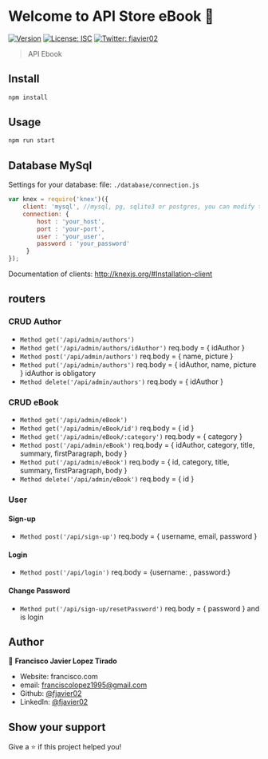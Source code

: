 # Welcome to API Store eBook 👋
[![Version](https://img.shields.io/npm/v/app.js.svg)](https://www.npmjs.com/package/app.js)
[![License: ISC](https://img.shields.io/badge/License-ISC-yellow.svg)](#)
[![Twitter: fjavier02](https://img.shields.io/twitter/follow/fjavier02.svg?style=social)](https://twitter.com/fjavier02)

> API Ebook

## Install

```sh
npm install
```

## Usage

```sh
npm run start
```
## Database MySql
Settings for your database:
file: `./database/connection.js` 

```js
var knex = require('knex')({
    client: 'mysql', //mysql, pg, sqlite3 or postgres, you can modify the client of your choice 
    connection: {
        host : 'your_host',
        port : 'your-port',
        user : 'your_user',
        password : 'your_password'
     }
});
```

Documentation of clients: http://knexjs.org/#Installation-client

## routers

### CRUD Author
- ``Method get('/api/admin/authors')``
- ``Method get('/api/admin/authors/idAuthor')``  req.body =  { idAuthor }
- ``Method post('/api/admin/authors')`` req.body = { name, picture }
- ``Method put('/api/admin/authors')`` req.body = { idAuthor, name, picture } idAuthor is obligatory
- ``Method delete('/api/admin/authors')`` req.body = { idAuthor }
    
### CRUD eBook
- ``Method get('/api/admin/eBook')`` 
- ``Method get('/api/admin/eBook/id')`` req.body =  { id }
- ``Method get('/api/admin/eBook/:category')`` req.body = { category }
- ``Method post('/api/admin/eBook')`` req.body = { idAuthor, category, title, summary, firstParagraph, body }
- ``Method put('/api/admin/eBook')`` req.body = { id, category, title, summary, firstParagraph, body }
- ``Method delete('/api/admin/eBook')`` req.body = { id }

### User

#### Sign-up
- ``Method post('/api/sign-up')`` req.body = { username, email, password }

#### Login
- ``Method post('/api/login')``  req.body = {username: , password:}

#### Change Password
- ``Method put('/api/sign-up/resetPassword')`` req.body = { password } and is login




## Author

👤 **Francisco Javier Lopez Tirado**

* Website: francisco.com
* email: [franciscolopez1995@gmail.com](franciscolopez1995@gmail.com)
* Github: [@fjavier02](https://github.com/fjavier02)
* LinkedIn: [@fjavier02](https://linkedin.com/in/fjavier02)

## Show your support

Give a ⭐️ if this project helped you!
